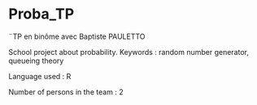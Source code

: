 # Proba_TP
¨TP en binôme avec Baptiste PAULETTO

School project about probability.
Keywords : random number generator, queueing theory

Language used : R

Number of persons in the team : 2
